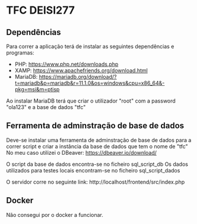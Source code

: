 # TFC DEISI277

## Dependências
Para correr a aplicação terá de instalar as seguintes dependências e programas:
- PHP: https://www.php.net/downloads.php
- XAMP: https://www.apachefriends.org/download.html
- MariaDB: https://mariadb.org/download/?t=mariadb&p=mariadb&r=11.1.0&os=windows&cpu=x86_64&-pkg=msi&m=ptisp

Ao instalar MariaDB terá que criar o utilizador "root" com a password "ola123" e a base de dados "tfc"

## Ferramenta de adminstração de base de dados

Deve-se instalar uma ferramenta de adminstração de base de dados para a correr script e criar a instância da base de dados que tem o nome de "tfc"
No meu caso utilizei o DBeaver: https://dbeaver.io/download/

O script da base de dados encontra-se no ficheiro sql_script_db
Os dados utilizados para testes locais encontram-se no ficheiro sql_script_dados

O servidor corre no seguinte link: http://localhost/frontend/src/index.php

## Docker
Não consegui por o docker a funcionar.
